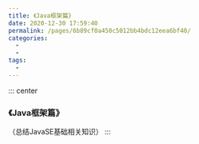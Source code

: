 ```yaml
---
title: 《Java框架篇》
date: 2020-12-30 17:59:40
permalink: /pages/6b89cf0a450c5012bb4bdc12eea6bf40/
categories:
  - 
  - 
tags:
  -  
---
```


::: center
  ### 《Java框架篇》
  （总结JavaSE基础相关知识）
:::